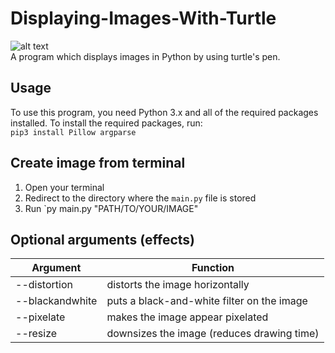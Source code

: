 # Displaying-Images-With-Turtle
![alt text](https://raw.githubusercontent.com/GiorDior/Displaying-Images-With-Turtle/main/screenshot.png) <br>
A program which displays images in Python by using turtle's pen.
## Usage
To use this program, you need Python 3.x and all of the required packages installed.
To install the required packages, run: 
<br>`pip3 install Pillow argparse`

## Create image from terminal
1. Open your terminal
2. Redirect to the directory where the `main.py` file is stored
3. Run `py main.py "PATH/TO/YOUR/IMAGE"

## Optional arguments (effects)
| Argument  | Function |
| ------------- | ------------- |
| --distortion  | distorts the image horizontally  |
| --blackandwhite | puts a black-and-white filter on the image  |
| --pixelate | makes the image appear pixelated |
| --resize | downsizes the image (reduces drawing time) |

